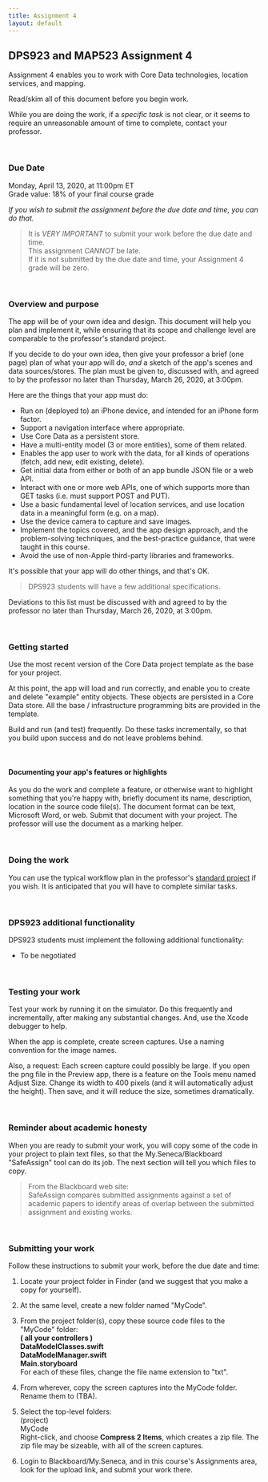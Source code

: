 ```yaml
---
title: Assignment 4
layout: default
---
```


## DPS923 and MAP523 Assignment 4

Assignment 4 enables you to work with Core Data technologies, location services, and mapping. 

Read/skim all of this document before you begin work.

While you are doing the work, if a *specific task* is not clear, or it seems to require an unreasonable amount of time to complete, contact your professor. 

<br>

### Due Date

Monday, April 13, 2020, at 11:00pm ET  
Grade value: 18% of your final course grade

*If you wish to submit the assignment before the due date and time, you can do that.*

> It is *VERY IMPORTANT* to submit your work before the due date and time.  
> This assignment *CANNOT* be late.  
> If it is not submitted by the due date and time, your Assignment 4 grade will be zero.  

<br>

### Overview and purpose

The app will be of your own idea and design. This document will help you plan and implement it, while ensuring that its scope and challenge level are comparable to the professor's standard project. 

If you decide to do your own idea, then give your professor a brief (one page) plan of what your app will do, *and* a sketch of the app's scenes and data sources/stores. The plan must be given to, discussed with, and agreed to by the professor no later than Thursday, March 26, 2020, at 3:00pm. 

Here are the things that your app must do:

* Run on (deployed to) an iPhone device, and intended for an iPhone form factor. 
* Support a navigation interface where appropriate. 
* Use Core Data as a persistent store. 
* Have a multi-entity model (3 or more entities), some of them related. 
* Enables the app user to work with the data, for all kinds of operations (fetch, add new, edit existing, delete). 
* Get initial data from either or both of an app bundle JSON file or a web API. 
* Interact with one or more web APIs, one of which supports more than GET tasks (i.e. must support POST and PUT). 
* Use a basic fundamental level of location services, and use location data in a meaningful form (e.g. on a map). 
* Use the device camera to capture and save images. 
* Implement the topics covered, and the app design approach, and the problem-solving techniques, and the best-practice guidance, that were taught in this course. 
* Avoid the use of non-Apple third-party libraries and frameworks. 

It's possible that your app will do other things, and that's OK. 

> DPS923 students will have a few additional specifications. 

Deviations to this list must be discussed with and agreed to by the professor no later than Thursday, March 26, 2020, at 3:00pm. 

<br>

### Getting started

Use the most recent version of the Core Data project template as the base for your project. 

At this point, the app will load and run correctly, and enable you to create and delete "example" entity objects. These objects are persisted in a Core Data store. All the base / infrastructure programming bits are provided in the template. 

Build and run (and test) frequently. Do these tasks incrementally, so that you build upon success and do not leave problems behind. 

<br>

#### Documenting your app's features or highlights 

As you do the work and complete a feature, or otherwise want to highlight something that you're happy with, briefly document its name, description, location in the source code file(s). The document format can be text, Microsoft Word, or web. Submit that document with your project. The professor will use the document as a marking helper. 

<br>

### Doing the work 

You can use the typical workflow plan in the professor's [standard project](assign4-professor) if you wish. It is anticipated that you will have to complete similar tasks. 

<br>

### DPS923 additional functionality

DPS923 students must implement the following additional functionality:
* To be negotiated

<br>

### Testing your work

Test your work by running it on the simulator. Do this frequently and incrementally, after making any substantial changes. And, use the Xcode debugger to help. 

When the app is complete, create screen captures. Use a naming convention for the image names. 

Also, a request: Each screen capture could possibly be large. If you open the png file in the Preview app, there is a feature on the Tools menu named Adjust Size. Change its width to 400 pixels (and it will automatically adjust the height). Then save, and it will reduce the size, sometimes dramatically.

<br>

### Reminder about academic honesty

When you are ready to submit your work, you will copy some of the code in your project to plain text files, so that the My.Seneca/Blackboard "SafeAssign" tool can do its job. The next section will tell you which files to copy.

> From the Blackboard web site:  
> SafeAssign compares submitted assignments against a set of academic papers to identify areas of overlap between the submitted assignment and existing works.

<br>

### Submitting your work

Follow these instructions to submit your work, before the due date and time:  

1. Locate your project folder in Finder (and we suggest that you make a copy for yourself).

2. At the same level, create a new folder named "MyCode".

3. From the project folder(s), copy these source code files to the "MyCode" folder:  
**( all your controllers )**  
**DataModelClasses.swift**  
**DataModelManager.swift**  
**Main.storyboard**  
For each of these files, change the file name extension to "txt".

4. From wherever, copy the screen captures into the MyCode folder. Rename them to (TBA). 

5. Select the top-level folders:  
(project)  
MyCode  
Right-click, and choose **Compress 2 Items**, which creates a zip file. The zip file may be sizeable, with all of the screen captures.   

6. Login to Blackboard/My.Seneca, and in this course's Assignments area, look for the upload link, and submit your work there.  

<br>
